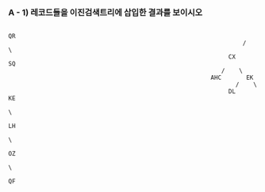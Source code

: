 ### A - 1) 레코드들을 이진검색트리에 삽입한 결과를 보이시오


                                                                          QR
                                                                      /       \
                                                                  CX            SQ
                                                                /    \
                                                             AHC       EK
                                                                    /    \
                                                                  DL       KE
                                                                            \
                                                                              LH
                                                                                 \
                                                                                   OZ
                                                                                     \
                                                                                       QF


